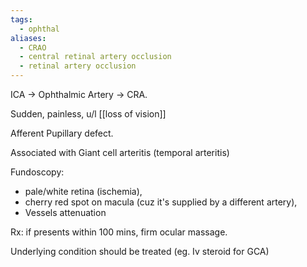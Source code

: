 ```yaml
---
tags:
  - ophthal
aliases:
  - CRAO
  - central retinal artery occlusion
  - retinal artery occlusion
---
```

ICA -> Ophthalmic Artery -> CRA.

Sudden, painless, u/l [[loss of vision]]

Afferent Pupillary defect.

Associated with Giant cell arteritis (temporal arteritis)

Fundoscopy:

- pale/white retina (ischemia),
- cherry red spot on macula (cuz it's supplied by a different artery),
- Vessels attenuation

Rx: if presents within 100 mins, firm ocular massage.

Underlying condition should be treated (eg. Iv steroid for GCA)